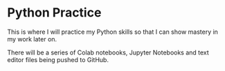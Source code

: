 # Python Practice

This is where I will practice my Python skills so that I can show mastery in my work later on.

There will be a series of Colab notebooks, Jupyter Notebooks and text editor files being pushed to GitHub.
